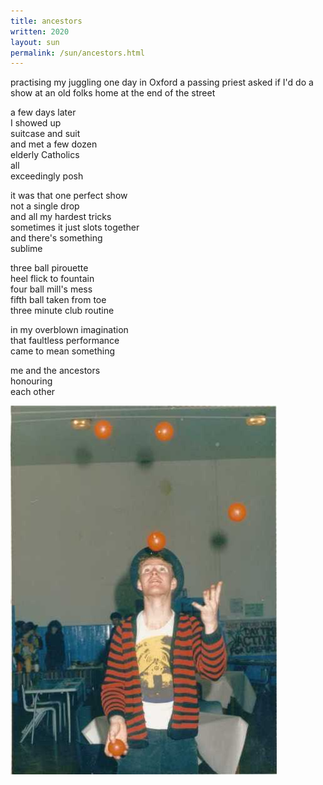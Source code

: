 ```yaml
---
title: ancestors
written: 2020
layout: sun
permalink: /sun/ancestors.html
---
```


<div class="poem">
practising my juggling  
one day in Oxford  
a passing priest  
asked if I'd do a show  
at an old folks home  
at the end of the street  


a few days later  
I showed up  
suitcase and suit  
and met a few dozen  
elderly Catholics  
all  
exceedingly posh  


it was that one perfect show  
not a single drop  
and all my hardest tricks  
sometimes it just slots together  
and there's something  
sublime  


three ball pirouette  
heel flick to fountain  
four ball mill's mess  
fifth ball taken from toe  
three minute club routine  


in my overblown imagination  
that faultless performance  
came to mean something  


me and the ancestors  
honouring  
each other  
</div>


!["5 balls East Oxford Community Centre"](/assets/images/circus/5balls_oxford.jpg "5 balls East Oxford Community Centre")
